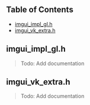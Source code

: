 ## Table of Contents
- [imgui_impl_gl.h](#imgui_impl_glh)
- [imgui_vk_extra.h](#imgui_vk_extrah)

## imgui_impl_gl.h

> Todo: Add documentation

## imgui_vk_extra.h

> Todo: Add documentation
